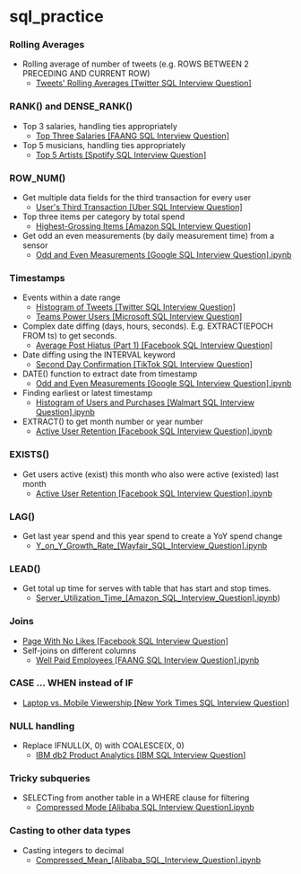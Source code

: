 # sql_practice

### Rolling Averages
* Rolling average of number of tweets (e.g. ROWS BETWEEN 2 PRECEDING AND CURRENT ROW)
  * [Tweets' Rolling Averages [Twitter SQL Interview Question]](https://github.com/lawgorithm/sql_practice/blob/main/Tweets'_Rolling_Averages_%5BTwitter_SQL_Interview_Question%5D.ipynb)
 
### RANK() and DENSE_RANK()
* Top 3 salaries, handling ties appropriately
  * [Top Three Salaries [FAANG SQL Interview Question]](https://github.com/lawgorithm/sql_practice/blob/main/Top_Three_Salaries_%5BFAANG_SQL_Interview_Question%5D.ipynb)
* Top 5 musicians, handling ties appropriately
  * [Top 5 Artists [Spotify SQL Interview Question]](https://colab.research.google.com/github/lawgorithm/sql_practice/blob/main/Top_5_Artists_%5BSpotify_SQL_Interview_Question%5D.ipynb)

### ROW_NUM()
* Get multiple data fields for the third transaction for every user
  * [User's Third Transaction [Uber SQL Interview Question]](https://github.com/lawgorithm/sql_practice/blob/main/User's_Third_Transaction_%5BUber_SQL_Interview_Question%5D.ipynb)
* Top three items per category by total spend
  * [Highest-Grossing Items [Amazon SQL Interview Question]](https://github.com/lawgorithm/sql_practice/blob/main/Highest_Grossing_Items_%5BAmazon_SQL_Interview_Question%5D.ipynb)
* Get odd an even measurements (by daily measurement time) from a sensor
  * [Odd and Even Measurements [Google SQL Interview Question].ipynb](https://github.com/lawgorithm/sql_practice/blob/main/Odd_and_Even_Measurements_%5BGoogle_SQL_Interview_Question%5D.ipynb)

### Timestamps
* Events within a date range
  * [Histogram of Tweets [Twitter SQL Interview Question]](https://github.com/lawgorithm/sql_practice/blob/main/Histogram_of_Tweets_%5BTwitter_SQL_Interview_Question%5D.ipynb)
  * [Teams Power Users [Microsoft SQL Interview Question]](https://github.com/lawgorithm/sql_practice/blob/main/Teams_Power_Users_%5BMicrosoft_SQL_Interview_Question%5D.ipynb)
* Complex date diffing (days, hours, seconds). E.g. EXTRACT(EPOCH FROM ts) to get seconds.
  * [Average Post Hiatus (Part 1) [Facebook SQL Interview Question]](https://github.com/lawgorithm/sql_practice/blob/main/Average_Post_Hiatus_(Part_1)_%5BFacebook_SQL_Interview_Question%5D.ipynb)
* Date diffing using the INTERVAL keyword
  * [Second Day Confirmation [TikTok SQL Interview Question]](https://github.com/lawgorithm/sql_practice/blob/main/Second_Day_Confirmation_%5BTikTok_SQL_Interview_Question%5D.ipynb)
* DATE() function to extract date from timestamp
  * [Odd and Even Measurements [Google SQL Interview Question].ipynb](https://github.com/lawgorithm/sql_practice/blob/main/Odd_and_Even_Measurements_%5BGoogle_SQL_Interview_Question%5D.ipynb)
* Finding earliest or latest timestamp
  * [Histogram of Users and Purchases [Walmart SQL Interview Question].ipynb](https://github.com/lawgorithm/sql_practice/blob/main/Histogram_of_Users_and_Purchases_%5BWalmart_SQL_Interview_Question%5D.ipynb)
* EXTRACT() to get month number or year number
  * [Active User Retention [Facebook SQL Interview Question].ipynb](https://github.com/lawgorithm/sql_practice/blob/main/Active_User_Retention_%5BFacebook_SQL_Interview_Question%5D.ipynb)
 
### EXISTS()
* Get users active (exist) this month who also were active (existed) last month
  * [Active User Retention [Facebook SQL Interview Question].ipynb](https://github.com/lawgorithm/sql_practice/blob/main/Active_User_Retention_%5BFacebook_SQL_Interview_Question%5D.ipynb)
 
### LAG()
* Get last year spend and this year spend to create a YoY spend change
  * [Y_on_Y_Growth_Rate_[Wayfair_SQL_Interview_Question].ipynb](https://github.com/lawgorithm/sql_practice/blob/main/Y_on_Y_Growth_Rate_%5BWayfair_SQL_Interview_Question%5D.ipynb)

### LEAD()
* Get total up time for serves with table that has start and stop times.
  * [Server_Utilization_Time_[Amazon_SQL_Interview_Question].ipynb](https://github.com/lawgorithm/sql_practice/blob/main/Server_Utilization_Time_%5BAmazon_SQL_Interview_Question%5D.ipynb))

### Joins
* [Page With No Likes [Facebook SQL Interview Question]](https://github.com/lawgorithm/sql_practice/blob/main/Page_With_No_Likes_%5BFacebook_SQL_Interview_Question%5D.ipynb)
* Self-joins on different columns
  * [Well Paid Employees [FAANG SQL Interview Question].ipynb](https://github.com/lawgorithm/sql_practice/blob/main/Well_Paid_Employees_%5BFAANG_SQL_Interview_Question%5D.ipynb)

### CASE ... WHEN instead of IF
* [Laptop vs. Mobile Viewership [New York Times SQL Interview Question]](https://github.com/lawgorithm/sql_practice/blob/main/Laptop_vs_Mobile_Viewership_%5BNew_York_Times_SQL_Interview_Question%5D.ipynb)

### NULL handling
* Replace IFNULL(X, 0) with COALESCE(X, 0)
  * [IBM db2 Product Analytics [IBM SQL Interview Question]](https://github.com/lawgorithm/sql_practice/blob/main/IBM_db2_Product_Analytics_%5BIBM_SQL_Interview_Question%5D.ipynb)
 
### Tricky subqueries 
* SELECTing from another table in a WHERE clause for filtering
  * [Compressed Mode [Alibaba SQL Interview Question].ipynb](https://github.com/lawgorithm/sql_practice/blob/main/Compressed_Mode_%5BAlibaba_SQL_Interview_Question%5D.ipynb)

### Casting to other data types
* Casting integers to decimal
  * [Compressed_Mean_[Alibaba_SQL_Interview_Question].ipynb](https://github.com/lawgorithm/sql_practice/blob/main/Compressed_Mean_%5BAlibaba_SQL_Interview_Question%5D.ipynb)

